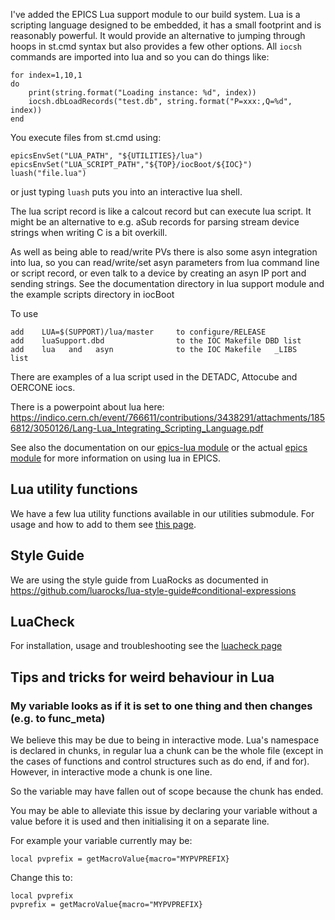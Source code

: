 I've added the EPICS Lua support module to our build system. Lua is a scripting language
designed to be embedded, it has a small footprint and is reasonably powerful. It would
provide an alternative to jumping through hoops in st.cmd syntax but also provides a 
few other options. All `iocsh` commands are imported into lua and so you can do things
like:

```
for index=1,10,1
do
    print(string.format("Loading instance: %d", index))
    iocsh.dbLoadRecords("test.db", string.format("P=xxx:,Q=%d", index))
end
```

You execute files from st.cmd using:

```
epicsEnvSet("LUA_PATH", "${UTILITIES}/lua")
epicsEnvSet("LUA_SCRIPT_PATH","${TOP}/iocBoot/${IOC}")
luash("file.lua")
```

or just typing `luash` puts you into an interactive lua shell.

The lua script record is like a calcout record but can execute lua script. It might be
an alternative to e.g. aSub records for parsing stream device strings when writing C is 
a bit overkill.

As well as being able to read/write PVs there is also some asyn integration into lua, 
so you can read/write/set asyn parameters 
from lua command line or script record, or even talk to a device by creating an asyn IP port
and sending strings. See the documentation directory in lua support module  and the 
example scripts directory in iocBoot

To use 
  
```
add    LUA=$(SUPPORT)/lua/master     to configure/RELEASE
add    luaSupport.dbd                to the IOC Makefile DBD list
add    lua   and   asyn              to the IOC Makefile   _LIBS    list
```

There are examples of a lua script used in the DETADC, Attocube and OERCONE iocs.

There is a powerpoint about lua here: https://indico.cern.ch/event/766611/contributions/3438291/attachments/1856812/3050126/Lang-Lua_Integrating_Scripting_Language.pdf

See also the documentation on our [epics-lua module](https://github.com/ISISComputingGroup/EPICS-lua) or the actual [epics module](https://github.com/epics-modules/lua) for more information on using lua in EPICS.

## Lua utility functions

We have a few lua utility functions available in our utilities submodule. For usage and how to add to them see [this page](https://github.com/ISISComputingGroup/ibex_developers_manual/wiki/Our-Lua-Utility-Functions).

## Style Guide

We are using the style guide from LuaRocks as documented in https://github.com/luarocks/lua-style-guide#conditional-expressions

## LuaCheck

For installation, usage and troubleshooting see the [luacheck page](https://github.com/ISISComputingGroup/ibex_developers_manual/wiki/LuaCheck)

## Tips and tricks for weird behaviour in Lua

### My variable looks as if it is set to one thing and then changes (e.g. to func_meta)

We believe this may be due to being in interactive mode. Lua's namespace is declared in chunks, in regular lua a chunk can be the whole file (except in the cases of functions and control structures such as do end, if and for). However, in interactive mode a chunk is one line. 

So the variable may have fallen out of scope because the chunk has ended.

You may be able to alleviate this issue by declaring your variable without a value before it is used and then initialising it on a separate line.

For example your variable currently may be:
```
local pvprefix = getMacroValue{macro="MYPVPREFIX}
```

Change this to:
```
local pvprefix
pvprefix = getMacroValue{macro="MYPVPREFIX}
```
